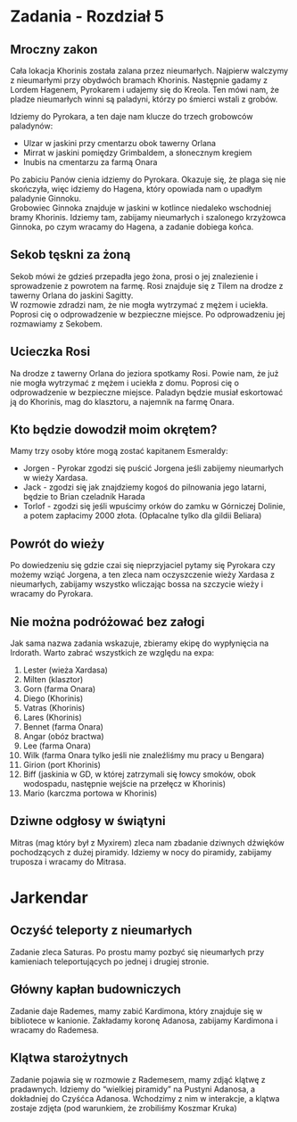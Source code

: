# Zadania - Rozdział 5

## Mroczny zakon

Cała lokacja Khorinis została zalana przez nieumarłych. Najpierw walczymy z nieumarłymi przy obydwóch bramach Khorinis. Następnie gadamy z Lordem Hagenem, Pyrokarem i udajemy się do Kreola. Ten mówi nam, że pladze nieumarłych winni są paladyni, którzy po śmierci wstali z grobów.

Idziemy do Pyrokara, a ten daje nam klucze do trzech grobowców paladynów:

- Ulzar w jaskini przy cmentarzu obok tawerny Orlana
- Mirrat w jaskini pomiędzy Grimbaldem, a słonecznym kregiem
- Inubis na cmentarzu za farmą Onara

Po zabiciu Panów cienia idziemy do Pyrokara. Okazuje się, że plaga się nie skończyła, więc idziemy do Hagena, który opowiada nam o upadłym paladynie Ginnoku.  
Grobowiec Ginnoka znajduje w jaskini w kotlince niedaleko wschodniej bramy Khorinis.
Idziemy tam, zabijamy nieumarłych i szalonego krzyżowca Ginnoka, po czym wracamy do Hagena, a zadanie dobiega końca.

## Sekob tęskni za żoną

Sekob mówi że gdzieś przepadła jego żona, prosi o jej znalezienie i sprowadzenie z powrotem na farmę. Rosi znajduje się z Tilem na drodze z tawerny Orlana do jaskini Sagitty.  
W rozmowie zdradzi nam, że nie mogła wytrzymać z mężem i uciekła. Poprosi cię o odprowadzenie w bezpieczne miejsce. Po odprowadzeniu jej rozmawiamy z Sekobem.

## Ucieczka Rosi

Na drodze z tawerny Orlana do jeziora spotkamy Rosi. Powie nam, że już nie mogła wytrzymać z mężem i uciekła z domu. Poprosi cię o odprowadzenie w bezpieczne miejsce. Paladyn będzie musiał eskortować ją do Khorinis, mag do klasztoru, a najemnik na farmę Onara.

## Kto będzie dowodził moim okrętem?

Mamy trzy osoby które mogą zostać kapitanem Esmeraldy:

- Jorgen - Pyrokar zgodzi się puścić Jorgena jeśli zabijemy nieumarłych w wieży Xardasa.
- Jack - zgodzi się jak znajdziemy kogoś do pilnowania jego latarni, będzie to Brian czeladnik Harada  
- Torlof - zgodzi się jeśli wpuścimy orków do zamku w Górniczej Dolinie, a potem zapłacimy 2000 złota. (Opłacalne tylko dla gildii Beliara)

## Powrót do wieży

Po dowiedzeniu się gdzie czai się nieprzyjaciel pytamy się Pyrokara czy możemy wziąć Jorgena, a ten zleca nam oczyszczenie wieży Xardasa z nieumarłych, zabijamy wszystko wliczając bossa na szczycie wieży i wracamy do Pyrokara.

## Nie można podróżować bez załogi

Jak sama nazwa zadania wskazuje, zbieramy ekipę do wypłynięcia na Irdorath. Warto zabrać wszystkich ze względu na expa:

1. Lester (wieża Xardasa)
2. Milten (klasztor)
3. Gorn (farma Onara)
4. Diego (Khorinis)
5. Vatras (Khorinis)
6. Lares (Khorinis)
7. Bennet (farma Onara)
8. Angar (obóz bractwa)
9. Lee (farma Onara)
10. Wilk (farma Onara tylko jeśli nie znaleźliśmy mu pracy u Bengara)
11. Girion (port Khorinis)
12. Biff (jaskinia w GD, w której zatrzymali się łowcy smoków, obok wodospadu, następnie wejście na przełęcz w Khorinis)
13. Mario (karczma portowa w Khorinis)



## Dziwne odgłosy w świątyni

Mitras (mag który był z Myxirem) zleca nam zbadanie dziwnych dźwięków pochodzących z dużej piramidy. Idziemy w nocy do piramidy, zabijamy truposza i wracamy do Mitrasa.

# Jarkendar



## Oczyść teleporty z nieumarłych

Zadanie zleca Saturas. Po prostu mamy pozbyć się nieumarłych przy kamieniach teleportujących po jednej i drugiej stronie.

## Główny kapłan budowniczych

Zadanie daje Rademes, mamy zabić Kardimona, który znajduje się w bibliotece w kanionie. Zakładamy koronę Adanosa, zabijamy Kardimona i wracamy do Rademesa.

## Klątwa starożytnych

Zadanie pojawia się w rozmowie z Rademesem, mamy zdjąć klątwę z pradawnych. Idziemy do “wielkiej piramidy” na Pustyni Adanosa, a dokładniej do Czyśćca Adanosa. Wchodzimy z nim w interakcje, a klątwa zostaje zdjęta (pod warunkiem, że zrobiliśmy Koszmar Kruka)
